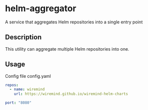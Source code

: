 # helm-aggregator

A service that aggregates Helm repositories into a single entry point

## Description

This utility can aggregate multiple Helm repositories into one.

## Usage

Config file config.yaml

```yaml
repos:
  - name: wiremind
    url: https://wiremind.github.io/wiremind-helm-charts

port: "8080"
```
